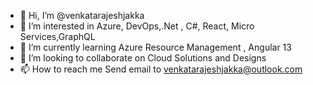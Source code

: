 - 👋 Hi, I’m @venkatarajeshjakka
- 👀 I’m interested in Azure, DevOps,.Net , C#, React, Micro Services,GraphQL
- 🌱 I’m currently learning Azure Resource Management , Angular 13
- 💞️ I’m looking to collaborate on Cloud Solutions and Designs
- 📫 How to reach me Send email to venkatarajeshjakka@outlook.com

<!---
venkatarajeshjakka/venkatarajeshjakka is a ✨ special ✨ repository because its `README.md` (this file) appears on your GitHub profile.
You can click the Preview link to take a look at your changes.
--->

